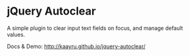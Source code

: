 jQuery Autoclear
================

A simple plugin to clear input text fields on focus, and manage default values.


Docs & Demo: http://kaayru.github.io/jquery-autoclear/


